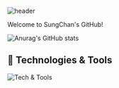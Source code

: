 

![header](https://capsule-render.vercel.app/api?type=wave&color=auto&height=300&section=header&text=Welcome%20to%20SungChan's%20GitHub!&fontSize=90)

Welcome to SungChan's GitHub!

![Anurag's GitHub stats](https://github-readme-stats.vercel.app/api?username=sungchan98&show_icons=true&theme=swift)

## 🔧 Technologies & Tools

![Tech & Tools](https://skillicons.dev/icons?i=java,js,html,css,git,github,vscode)


